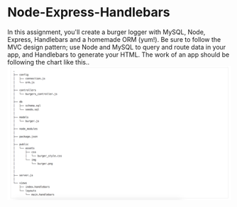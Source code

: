 # Node-Express-Handlebars
In this assignment, you'll create a burger logger with MySQL, Node, Express, Handlebars and a homemade ORM (yum!). Be sure to follow the MVC design pattern; use Node and MySQL to query and route data in your app, and Handlebars to generate your HTML.
The work of an app should be following the chart like this..
![Alt text](Node-Express-Handlebars.png "Screen Shot")

